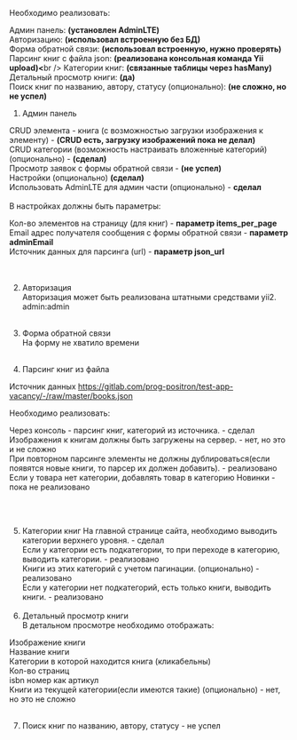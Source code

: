 Необходимо реализовать:

Админ панель: <b>(установлен AdminLTE)</b><br />
Авторизацию:  <b>(использовал встроенную без БД)</b><br />
Форма обратной связи:  <b>(использовал встроенную, нужно проверять)</b><br />
Парсинг книг с файла json:  <b>(реализована консольная команда Yii upload)<</b>br />
Категории книг:  <b>(связанные таблицы через hasMany)</b><br />
Детальный просмотр книги:  <b>(да)</b><br />
Поиск книг по названию, автору, статусу (опционально):  <b>(не сложно, но не успел)</b><br />


1. Админ панель

CRUD элемента - книга (с возможностью загрузки изображения к элементу) - <b>(CRUD есть, загрузку изображений пока не делал)</b><br />
CRUD категории (возможность настраивать вложенные категорий) (опционально) - <b>(сделал)</b><br />
Просмотр заявок с формы обратной связи - <b>(не успел)</b><br />
Настройки (опционально) <b>(сделал)</b><br />
Использовать AdminLTE для админ части (опционально) - <b>сделал</b><br />
<br />
В настройках должны быть параметры:<br />

Кол-во элементов на страницу (для книг)  - <b>параметр items_per_page</b><br />
Email адрес получателя сообщения с формы обратной связи - <b>параметр adminEmail</b><br />
Источник данных для парсинга (url) - <b>параметр json_url</b><br />
<br /><br />

2. Авторизация<br />
   Авторизация может быть реализована штатными средствами yii2.<br />
   admin:admin<br /><br />

3. Форма обратной связи<br />
   На форму не хватило времени<br /><br />

4. Парсинг книг из файла<br />

Источник данных https://gitlab.com/prog-positron/test-app-vacancy/-/raw/master/books.json

Необходимо реализовать:

Через консоль - парсинг книг, категорий из источника. - сделал<br />
Изображения к книгам должны быть загружены на сервер. - нет, но это и не сложно<br />
При повторном парсинге элементы не должны дублироваться(если появятся новые книги, то парсер их должен добавить). - реализовано<br />
Если у товара нет категории, добавлять товар в категорию Новинки - пока не реализовано<br />

<br /><br />

5. Категории книг
   На главной странице сайта, необходимо выводить категории верхнего уровня. - сделал<br />
   Если у категории есть подкатегории, то при переходе в категорию, выводить категории. - реализовано<br />
   Книги из этих категорий с учетом пагинации. (опционально) - реализовано<br />
   Если у категории нет подкатегорий, есть только книги, выводить книги. - реализовано<br />
   <br />
6. Детальный просмотр книги<br />
   В детальном просмотре необходимо отображать:<br />

Изображение книги<br />
Название книги<br />
Категории в которой находится книга (кликабельны)<br />
Кол-во страниц<br />
isbn номер как артикул<br />
Книги из текущей категории(если имеются такие) (опционально) - нет, но это не сложно <br />
<br />

7. Поиск книг по названию, автору, статусу - не успел<br />
